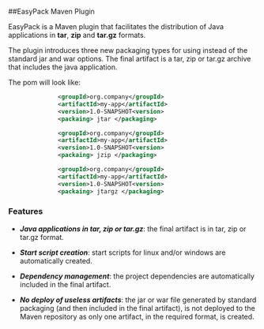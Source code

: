 ##EasyPack Maven Plugin

EasyPack is a Maven plugin that facilitates the distribution of Java applications in **tar**, **zip** and **tar.gz** formats.

The plugin introduces three new packaging types for using instead of the standard jar and war options. The final artifact is a tar, zip or tar.gz archive that includes the java application.

The pom will look like:

``` xml                            
              <groupId>org.company</groupId>
              <artifactId>my-app</artifactId>
              <version>1.0-SNAPSHOT<version>
              <packaing> jtar </packaging>
```                                
``` xml                            
              <groupId>org.company</groupId>
              <artifactId>my-app</artifactId>
              <version>1.0-SNAPSHOT<version>
              <packaing> jzip </packaging>
```  

``` xml                            
              <groupId>org.company</groupId>
              <artifactId>my-app</artifactId>
              <version>1.0-SNAPSHOT<version>
              <packaing> jtargz </packaging>
```  

### Features

* _**Java applications in tar, zip or tar.gz**_: the final artifact is in tar, zip or tar.gz format.

* _**Start script creation**_: start scripts for linux and/or windows are automatically created.

* _**Dependency management**_: the project dependencies are automatically included in the final artifact.

* _**No deploy of useless artifacts**_: the jar or war file generated by standard packaging (and then included in the final artifact), is not deployed to the Maven repository as only one artifact, in the required format, is created. 

